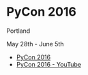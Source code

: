 # PyCon 2016

Portland

May 28th - June 5th

- [PyCon 2016](https://us.pycon.org/2016/)
- [PyCon 2016 - YouTube](https://www.youtube.com/channel/UCwTD5zJbsQGJN75MwbykYNw/feed)
